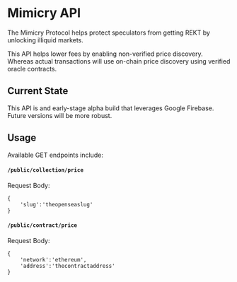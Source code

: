 # Mimicry API
The Mimicry Protocol helps protect speculators from getting REKT by unlocking illiquid markets.

This API helps lower fees by enabling non-verified price discovery. Whereas actual transactions will use on-chain price discovery using verified oracle contracts.

## Current State
This API is and early-stage alpha build that leverages Google Firebase. Future versions will be more robust.

## Usage
Available GET endpoints include:

#### `/public/collection/price`

Request Body:
```
{
    'slug':'theopenseaslug'
}
```

#### `/public/contract/price`

Request Body:
```
{
    'network':'ethereum',
    'address':'thecontractaddress'
}
```



